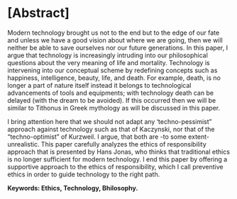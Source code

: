 [Abstract]
==========

Modern technology brought us not to the end but to the edge of our fate
and unless we have a good vision about where we are going, then we will
neither be able to save ourselves nor our future generations. In this
paper, I argue that technology is increasingly intruding into our
philosophical questions about the very meaning of life and mortality.
Technology is intervening into our conceptual scheme by redefining
concepts such as happiness, intelligence, beauty, life, and death. For
example, death, is no longer a part of nature itself instead it belongs
to technological advancements of tools and equipments; with technology
death can be delayed (with the dream to be avoided). If this occurred
then we will be similar to Tithonus in Greek mythology as will be
discussed in this paper.

I bring attention here that we should not adapt any ‘techno-pessimist”
approach against technology such as that of Kaczynski, nor that of the
“techno-optimist” of Kurzweil. I argue, that both are -to some extent-
unrealistic. This paper carefully analyzes the ethics of responsibility
approach that is presented by Hans Jonas, who thinks that traditional
ethics is no longer sufficient for modern technology. I end this paper
by offering a supportive approach to the ethics of responsibility, which
I call preventive ethics in order to guide technology to the right path.

**Keywords: Ethics, Technology, Bhilosophy.**


